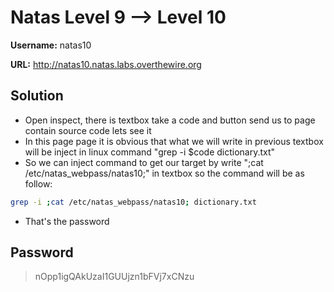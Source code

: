 # Natas Level 9 --> Level 10

**Username:** natas10

**URL:**      http://natas10.natas.labs.overthewire.org

## Solution
* Open inspect, there is textbox take a code and button send us to page contain source code lets see it
* In this page page it is obvious that what we will write in previous textbox will be inject in linux command "grep -i $code dictionary.txt"
* So we can inject command to get our target by write ";cat /etc/natas_webpass/natas10;" in textbox so the command will be as follow:
```bash
grep -i ;cat /etc/natas_webpass/natas10; dictionary.txt
```
* That's the password


## Password
> nOpp1igQAkUzaI1GUUjzn1bFVj7xCNzu  

